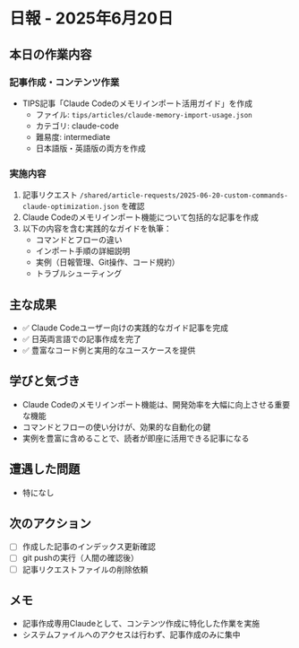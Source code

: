 # 日報 - 2025年6月20日

## 本日の作業内容

### 記事作成・コンテンツ作業
- TIPS記事「Claude Codeのメモリインポート活用ガイド」を作成
  - ファイル: `tips/articles/claude-memory-import-usage.json`
  - カテゴリ: claude-code
  - 難易度: intermediate
  - 日本語版・英語版の両方を作成

### 実施内容
1. 記事リクエスト `/shared/article-requests/2025-06-20-custom-commands-claude-optimization.json` を確認
2. Claude Codeのメモリインポート機能について包括的な記事を作成
3. 以下の内容を含む実践的なガイドを執筆：
   - コマンドとフローの違い
   - インポート手順の詳細説明
   - 実例（日報管理、Git操作、コード規約）
   - トラブルシューティング

## 主な成果
- ✅ Claude Codeユーザー向けの実践的なガイド記事を完成
- ✅ 日英両言語での記事作成を完了
- ✅ 豊富なコード例と実用的なユースケースを提供

## 学びと気づき
- Claude Codeのメモリインポート機能は、開発効率を大幅に向上させる重要な機能
- コマンドとフローの使い分けが、効果的な自動化の鍵
- 実例を豊富に含めることで、読者が即座に活用できる記事になる

## 遭遇した問題
- 特になし

## 次のアクション
- [ ] 作成した記事のインデックス更新確認
- [ ] git pushの実行（人間の確認後）
- [ ] 記事リクエストファイルの削除依頼

## メモ
- 記事作成専用Claudeとして、コンテンツ作成に特化した作業を実施
- システムファイルへのアクセスは行わず、記事作成のみに集中